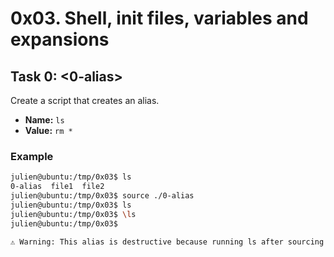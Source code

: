 # 0x03. Shell, init files, variables and expansions

## Task 0: <0-alias>
Create a script that creates an alias.

- **Name:** `ls`  
- **Value:** `rm *`

### Example

```bash
julien@ubuntu:/tmp/0x03$ ls
0-alias  file1  file2
julien@ubuntu:/tmp/0x03$ source ./0-alias 
julien@ubuntu:/tmp/0x03$ ls
julien@ubuntu:/tmp/0x03$ \ls
julien@ubuntu:/tmp/0x03$ 

⚠️ Warning: This alias is destructive because running ls after sourcing the script will delete all files in the current directory. Use \ls to bypass the alias and list files normally.